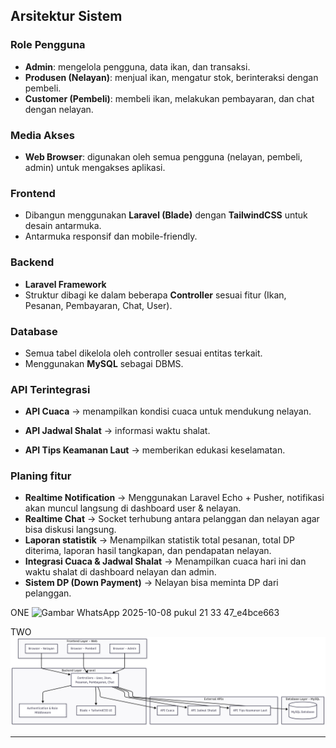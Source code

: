 ## Arsitektur Sistem

### Role Pengguna
- **Admin**: mengelola pengguna, data ikan, dan transaksi.
- **Produsen (Nelayan)**: menjual ikan, mengatur stok, berinteraksi dengan pembeli.
- **Customer (Pembeli)**: membeli ikan, melakukan pembayaran, dan chat dengan nelayan.

### Media Akses
- **Web Browser**: digunakan oleh semua pengguna (nelayan, pembeli, admin) untuk mengakses aplikasi.

### Frontend
- Dibangun menggunakan **Laravel (Blade)** dengan **TailwindCSS** untuk desain antarmuka.
- Antarmuka responsif dan mobile-friendly.

### Backend
- **Laravel Framework**
- Struktur dibagi ke dalam beberapa **Controller** sesuai fitur (Ikan, Pesanan, Pembayaran, Chat, User).

### Database
- Semua tabel dikelola oleh controller sesuai entitas terkait.
- Menggunakan **MySQL** sebagai DBMS.

### API Terintegrasi
- **API Cuaca** → menampilkan kondisi cuaca untuk mendukung nelayan.

- **API Jadwal Shalat** → informasi waktu shalat.
- **API Tips Keamanan Laut** → memberikan edukasi keselamatan.

### Planing fitur
- **Realtime Notification**
→ Menggunakan Laravel Echo + Pusher, notifikasi akan muncul langsung di dashboard user & nelayan.
- **Realtime Chat**
→ Socket terhubung antara pelanggan dan nelayan agar bisa diskusi langsung.
- **Laporan statistik**
→ Menampilkan statistik total pesanan, total DP diterima, laporan hasil tangkapan, dan pendapatan nelayan.
- **Integrasi Cuaca & Jadwal Shalat**
→ Menampilkan cuaca hari ini dan waktu shalat di dashboard nelayan dan admin.
- **Sistem DP (Down Payment)**
→ Nelayan bisa meminta DP dari pelanggan.



ONE
![Gambar WhatsApp 2025-10-08 pukul 21 33 47_e4bce663](https://github.com/user-attachments/assets/17b70737-46a9-4f04-b487-75cc0f52e181)

TWO
![Arsitektur 2](../Image/Architecture%20diagram.png)

---
